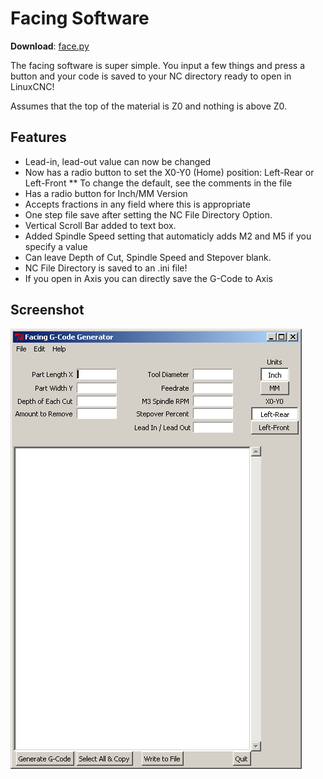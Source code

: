 Facing Software
===============

**Download**: [face.py](https://github.com/njh/simple-gcode-generators/raw/master/face/face.py)

The facing software is super simple. You input a few things and press a button and your code is saved to your NC directory ready to open in LinuxCNC!

Assumes that the top of the material is Z0 and nothing is above Z0.

Features
--------

* Lead-in, lead-out value can now be changed
* Now has a radio button to set the X0-Y0 (Home) position: Left-Rear or Left-Front
** To change the default, see the comments in the file
* Has a radio button for Inch/MM Version
* Accepts fractions in any field where this is appropriate
* One step file save after setting the NC File Directory Option.
* Vertical Scroll Bar added to text box.
* Added Spindle Speed setting that automaticly adds M2 and M5 if you specify a value
* Can leave Depth of Cut, Spindle Speed and Stepover blank.
* NC File Directory is saved to an .ini file!
* If you open in Axis you can directly save the G-Code to Axis


Screenshot
-----------

![Screenshot of face.py](face-screenshot.png)
